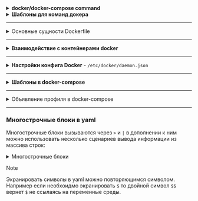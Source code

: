 <details>
  <summary><b>docker/docker-compose command</b></summary>
  
- `docker build` - команда сборки образа docker
  - `-t` - указывает _tag_ собирающегося образа
  - `--force-rm` - удаление промежуточных контейнеров
  - `-m` - установить ограничение памяти
  - `--pull` - всегда пытаться получить последнюю версию родительского образа
- `docker ps` - показывает информацию о всех запущенных контейнерах (включая контейнеры запущенные в docker-compose сценариях)
  - `-a` покажет все контейнеры docker которые не запустились, были завершены, работают в настоящий момент, ... и т.д.
  - `-q` покажет только id контейнеров (полезно для выполнения команды используя конструкции bash как описано ниже)
- `docker pull <docker_image>` - скачивание образа _из DockerHUB_
- `docker image ls` - показывает все скаченные (pull) и собраные (build) образы
- `docker rmi <id_image>` - удаляет выбранный образ по его <id_image>
- `docker run <id_image:tag>` - запускает контейнер из скаченных, либо собранных в системе образов (image)
- `docker volume ls` - покажет все созданные директории для докера
- `docker volume rm <id_volume/name_volime>` - удаляет выбранную директорию либо по его <id_volume> либо по его <name_volume>
- `docker network ls` - покажет все сети созданные для докера
- `docker network rm <id-network/name-nwtwork>` - удаляет выбранную сеть либо по его `<id-network>` либо по его `<name-nwtwork>`
- `docker ps -s --format "table {{.Names}}\t{{.Size}}" | sort -k2 -h -r` покажет сколько занимают памяти контейнеры с выводом по шаблону только имя контейнера и занятую память с сортировкой по убыванию занятой памяти
- `docker rm -f $(docker ps -aq) && docker rmi -f $(docker images -q)` удаляет все образы и контейнеры
- `docker inspect <container_id>` - информация по запущенному контейнеру
  - `--format` с флагом поддерживает шаблоны в формате json для парсинга
  - `docker inspect --format "$(/path/to/tamplate.tpl)"`чтобы удобно распарсить вывод из файла в `docker run` команду. Сам шаблон [ТУТ](https://github.com/Limewax163/docker/blob/main/tamplate/inspect-to-compose.tpl)
- `docker login <url:port(if exist)>` - для логина в регистри гитлаба (если в ссылке указан порт, при логине его необходимо указывать)
- `docker-compose up` - поднимает контейнеры из описанного в текущей директории конфига compose
  - `-d` - отвязывает консоль
  - `-f` - явно указать путь и название до конфига .yml (флаг применим к множеству команд где идет взаимодействие с файлом конфигурации compose
- `docker-compose down` - роняет контейнеры из описанного в текущей директории конфига compose
  - `-v` - дополнительно чистит volumes
- `docker-compose start/stop/restart` - запускает/останавливает/перезапускает контейнеры из описанного в текущей директории конфига `docker-compose.yml` (более мягкая перезагрузка нежели down/up)
  - `docker compose start/stop/restart <container_name>` - можно работать с отдельными сервисами явно указав их после команды
- `docker-compose logs <service_name>` - показывает логи контейнеров из композа. Если не указывать <service_name> из композа, покажет логи по всем сервисам композа.
  - `-f` - привязывает консоль к логам
  - `-t` привяжет хостовый таймаут логов
  - `--tail=<number>` покажет последние логи в колличестве `<number>` строк
- `docker-compose ps` - покажет информацию по контейнерам от определенного композа
  - `-a` покажет все контейнеры docker-compose которые не запустились, были завершены, работают в настоящий момент, ... и т.д. 

### О проверке доступности памяти и чистке

- `docker system df` - Посмотреть сколько докер отожрал места, увидеть что докер может потенциально высвободить (отмеченное как устарелое/ненужное/неживое)
- `docker system prune` - Удаляет все ненужное (что мертво и не имеет отношения к работающему стеку)
  - `-a` - более серьезная очистка (возможно удалит данные которые потенциально могли бы использоваться в будущем)
- `docker volume prune` - Чистит мертвые/неиспользуемые volumes

</details>

<details>
  <summary><b>Шаблоны для команд докера</b></summary>
На примере команды docker ps, если необходимо выдернуть какие-то определенные столбцы можно использовать <code>--format</code> флаг

<pre><code>❯ docker ps --format "table {{.Image}}\t{{.Names}}"
IMAGE                                                     NAMES
harbor.limewax.ru/limewax/zabbix-nginx-pgsql:7.0          zabbix_dashboard_1
harbor.limewax.ru/limewax/zabbix-server-pgsql:7.0         zabbix_server_1
harbor.limewax.ru/limewax/redis:7.2.5                     zabbix_redis_1
harbor.limewax.ru/limewax/postgres:15                     zabbix_postgres_1</code></pre>

</details>

___

<details>
  <summary>Основные сущности Dockerfile</summary>
  
- `FROM` - указать базовый образ на основе которого будет собираться новый
  - `as base` указывает на главный образ в контексте сборки, далее если в рамках этого докерфайла собирается еще один контейнер можно указать его как `base as` что будет эквивалентно предидущей сборке
<pre><code>FROM image:tag as base
...
FROM base as image:tag</code></pre>
- `LABEL` - описывает метаданные (важные сведения об образе)
- `ENV` - устанавливает постоянные переменные среды в образе
- `RUN` - выполняет команду и создает слой образа
- `COPY` - копирует данные в контейнер
- `ADD` - более функциональная версия _COPY_
- `CMD` - команда с аргументами. выполняются сразу после запуска контейнера
- `ARG` - задаёт переменные для передачи во время сборки
- `WORKDIR` - задать рабочую директорию
- `EXPOSE` - открыть порт
- `ENTRYPOINT` - команда с аргументами для вызова во время выполнения контейнера
- `VOLUME` - создает точку монтирования для работы с постоянным хранилищем

</details>

___

<details>
  <summary><b>Взаимодействие с контейнерами docker</b></summary>

- `docker exec <flags> <container_name/id> <command>` - по сути подключение к docker с выполнением какой-то определенной команды внутри
  - `-i` - запуск команды в интерактивном режиме
  - `-t` - запуск команды с подключением к терминалу
  - `-u` -

</details>

___

<details>
  <summary><b>Настройки конфига Docker</b> - <code>/etc/docker/daemon.json</code></summary>
  <pre>
{
    "default-address-pools":[{"base":"172.17.0.0/16","size":24}], - задается рабочая сетка докера
    "insecure-registries":["registry.gitlab.domain.ru"], - настройка недоверенных регистров контейнеров
    "registry-mirrors":["https://mirror.gcr.io"], - настройка зеркал для пула контейнеров
    "log-driver": "json-file", - настройки логирования
    "log-opts": {
      "max-size": "10m",
      "max-file": "3"
      }
}
  </pre>
</details>

___

<details>
  <summary><b>Шаблоны в docker-compose</b></summary>

- Указывается шаблон `<x-tamplate>`, затем указывается имя шаблона. В шаблоне может быть сколько угодно сущностей. Затем шаблон вставляется в необходимое место с помощью `<<: *<tamplate_name>`

```
version: <compose_version>

############ tamplate ##############
x-tamplate: &<tamplate_name>
  restart: unless-stopped
  networks:
    - network

#use it with - <<: *<tamplate_name>
####################################

service:
  image: nginx:latest
  <<: *<tamplate_name>
...
```

</details>

___

<details>
  <summary>Объявление профиля в docker-compose</summary>
> Для каждого сервиса может быть определен профиль. При запуске docker-compose будут подниматься только те сервисы, профиль которых будет указан при запуске (можно указать сразу несколько профилей)
Сервисы будут загружаться если профиль будет указан в `<.env>` 
```<.env>
PROFILE_NAME=production
```
>либо если в команду `<docker-compose>` будет передан флаг с профилем например: `<docker-compose --profile <my_profile> up -d>`


```
  adminer:
    profiles: [production]
    image: adminer
    ports:
      - "8880:8080"
    networks:
      - network
```

</details>

___

### Многострочные блоки в yaml
Многострочные блоки вызываются через `>` и `|` в дополнении к ним можно использовать несколько сценариев вывода информации из массива строк:

<details>
  <summary>Многострочные блоки</summary>

Вывод строк сохраняется как есть (учитываются переходы на новую строку)
```
steps:
  - label: "Build the app"
    key: "build"
    command: |
      echo "--- Install gems"
      bundle install
      echo "--- Build the app"
      bundle exec fastlane build
```
Вывод строк заменяет все переходы на новую строку пробелом в следствии чего все что записанно в данном варианте будет выведено одной строкой.
```
notify:
  - slack:
      channels: ["#build-notifs"]
      message: >
        Your build have failed. You might want to check your
        CI logs for more details about the failure, or ping
        your friendly neighbourhood Infrastructure Engineer
        on call to ask for help.
    if: build.state == "failed"
```
Несколько вариантов использования дополнительных опций и примеры вывода
```
examples:
  clip: >
    This content will end with a LF character
    but not include the final empty lines.
    
    
  strip: >-
    This content will neither contain a trailing LF character
    nor the trailing empty line.
    
  keep: >+
    This content will keep both the LF
    and the trailing empty lines.
    
    
equivalent-output:
  clip: "This content will end with a LF character but not include the final empty lines.\n"
  strip: "This content will neither contain a trailing LF character nor the trailing empty line."
  keep: "This content will keep both the LF and the trailing empty lines.\n\n\n"
```

Дополнительно можно посмотреть представление [`ТУТ`](https://yaml-multiline.info/)

</details>

> [!NOTE]
> Экранировать символы в yaml можно повторяющимся символом. Например если необхоидмо экранировать `$` то двойной символ `$$` вернет `$` не ссылаясь на переменные среды.
